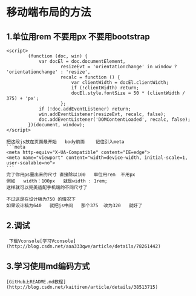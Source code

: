 # 移动端布局的方法		
## 1.单位用rem   不要用px   不要用bootstrap   
```
<script>
        (function (doc, win) {
            var docEl = doc.documentElement,
                    resizeEvt = 'orientationchange' in window ? 'orientationchange' : 'resize',
                    recalc = function () {
                        var clientWidth = docEl.clientWidth;
                        if (!clientWidth) return;
                        docEl.style.fontSize = 50 * (clientWidth / 375) + 'px';
                    };
            if (!doc.addEventListener) return;
            win.addEventListener(resizeEvt, recalc, false);
            doc.addEventListener('DOMContentLoaded', recalc, false);
        })(document, window);
</script>
```

	把这段js放在页面最开始   body前面    记住引入meta
	```meta
	<meta http-equiv="X-UA-Compatible" content="IE=edge">
	<meta name="viewport" content="width=device-width, initial-scale=1, user-scalable=no">
	```
	完了你用ps量出来的尺寸 直接除以100   单位用rem  不用px   
	例如   width：100px   就是width : 1rem;
	这样就可以完美适配手机端的不同尺寸了   

	不过这是在设计稿为750 的情况下   
	如果设计稿为640   就把js中间   那个375  改为320   就好了
	
## 2.调试
	 下载Vconsole[学习Vconsole](http://blog.csdn.net/aaa333qwe/article/details/78261442)
	 
## 3.学习使用md编码方式
	[GitHub上README.md教程](http://blog.csdn.net/kaitiren/article/details/38513715)
